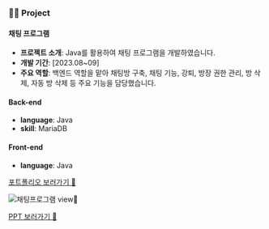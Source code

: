### 👨‍💻 Project

#### 채팅 프로그램
- **프로젝트 소개**: Java를 활용하여 채팅 프로그램을 개발하였습니다.
- **개발 기간**: [2023.08~09]
- **주요 역할**: 백엔드 역할을 맡아 채팅방 구축, 채팅 기능, 강퇴, 방장 권한 관리, 방 삭제, 자동 방 삭제 등 주요 기능을 담당했습니다.

#### Back-end
- **language**: Java
- **skill**: MariaDB

#### Front-end
- **language**: Java

[포트폴리오 보러가기 💨](https://github.com/9817kg/portfolio)

![채팅프로그램 view💨](https://github.com/9817kg/chatting/blob/main/assets/137484097/b8206792-7e00-44ca-a26e-18edbf2321a3.png)

[PPT 보러가기 💨](https://docs.google.com/presentation/d/13BepA_d7lHwMD-8gbg_K65ro6FtMsWjkcf3Hipvt10c/edit?pli=1#slide=id.p1)
